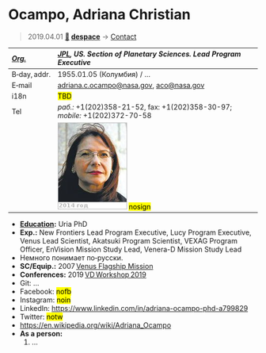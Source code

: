 # Ocampo, Adriana Christian
> 2019.04.01 **[🚀](../index/index.md) [despace](index.md)** → [Contact](contact.md)

|*[Org.](contact.md)*|*[JPL](zz_jpl.md), US. Section of Planetary Sciences. Lead Program Executive*|
|:--|:--|
|B‑day, addr.| 1955.01.05 (Колумбия) / … |
|E‑mail| <adriana.c.ocampo@nasa.gov>, <aco@nasa.gov> |
|i18n| <mark>TBD</mark> |
|Tel|*раб.:* +1(202)358-21-52, fax: +1(202)358-30-97; *mobile:* +1(202)372-70-58 |
|| ![](f/contact/o/ocampo_001_photo.jpg) <mark>nosign</mark> |

   - **[Education](edu.md):** Uria PhD
   - **Exp.:** New Frontiers Lead Program Executive, Lucy Program Executive, Venus Lead Scientist, Akatsuki Program Scientist, VEXAG Program Officer, EnVision Mission Study Lead, Venera-D Mission Study Lead
   - Немного понимает по‑русски.
   - **SC/Equip.:** 2007 [Venus Flagship Mission](venus_flagship_mission.md)
   - **Conferences:** 2019 [VD Workshop 2019](vdws2019.md)
   - Git: …
   - Facebook: <mark>nofb</mark>
   - Instagram: <mark>noin</mark>
   - LinkedIn: <https://www.linkedin.com/in/adriana-ocampo-phd-a799829>
   - Twitter: <mark>notw</mark>
   - <https://en.wikipedia.org/wiki/Adriana_Ocampo>
   - **As a person:**
      1. …
